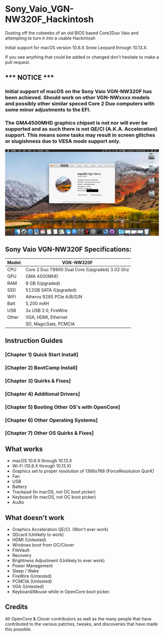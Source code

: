 # Sony_Vaio_VGN-NW320F_Hackintosh
Dusting off the cobwebs of an old BIOS based Core2Duo Vaio and attempting to turn it into a usable Hackintosh

Initial support for macOS version 10.6.X Snow Leopard through 10.13.X.

If you see anything that could be added or changed don't hesitate to make a pull request.


## *** NOTICE ***
### Initial support of macOS on the Sony Vaio VGN-NW320F has been achieved. Should work on other VGN-NWxxxx models and possibly other similar speced Core 2 Duo computers with some minor adjustments to the EFI. 
### The GMA4500MHD graphics chipset is not nor will ever be supported and as such there is not QE/CI (A.K.A. Acceleration) support. This means some tasks may result in screen glitches or slugishness due to VESA mode support only.

![High Sierra](https://github.com/balopez83/Sony_Vaio_VGN-NW320F_Hackintosh/blob/main/Screenshots/Sony-Vaio_VGN-NW320F_High-Sierra.png)

## Sony Vaio VGN-NW320F Specifications:

| Model: | VGN-NW320F |
|---|----------|
|CPU| Core 2 Duo T9900 Dual Core (Upgraded) 3.02 Ghz |
|GPU| GMA 4500MHD |
|RAM| 8 GB (Upgraded) |
|SSD| 512GB SATA (Upgraded) |
|WiFi| Atheros 9285 PCIe A/B/G/N |
|Batt| 5,200 mAH |
|USB| 3x USB 2.0, FireWire |
|Other| VGA, HDMI, Ethernet |
|     | SD, MagicGate, PCMCIA |



## Instruction Guides

### [Chapter 1) Quick Start Install]
### [Chapter 2) BootCamp Install]
### [Chapter 3) Quirks & Fixes]
### [Chapter 4) Additional Drivers]
### [Chapter 5) Booting Other OS's with OpenCore]
### [Chapter 6) Other Operating Systems]
### [Chapter 7) Other OS Quirks & Fixes]



## What works 

- macOS 10.6.X through 10.13.X
- Wi-Fi (10.8.X through 10.13.X)
- Graphics set to proper resolution of 1366x768 (ForceResolution QuirK)
- Fan
- USB
- Battery
- Trackpad (In macOS, not OC boot picker)
- Keyboard (In macOS, not OC boot picker)
- Audio



## What doesn't work

- Graphics Acceleration QE/CI. (Won't ever work)
- SDcard (Unlikely to work)
- HDMI (Untested)
- Windows boot from OC/Clover
- FileVault
- Recovery
- Brightness Adjustment (Unlikely to ever work)
- Power Management
- Sleep / Wake
- FireWire (Untested)
- PCMCIA (Untested)
- VGA (Untested)
- Keyboard/Mouse while in OpenCore boot picker. 



## Credits
All OpenCore & Clover contributors as well as the many people that have contributed to the various patches, tweaks, and discoveries that have made this possible. 
